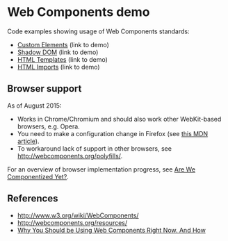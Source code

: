 # Web Components demo

Code examples showing usage of Web Components standards:

* [Custom Elements](custom-elements/) (link to demo)
* [Shadow DOM](shadow-dom/) (link to demo)
* [HTML Templates](templates/) (link to demo)
* [HTML Imports](imports/) (link to demo)

## Browser support

As of August 2015:

* Works in Chrome/Chromium and should also work other WebKit-based browsers, e.g. Opera.
* You need to make a configuration change in Firefox
  (see [this MDN article](https://developer.mozilla.org/en-US/docs/Web/Web_Components)).
* To workaround lack of support in other browsers, see <http://webcomponents.org/polyfills/>.

For an overview of browser implementation progress, see
[Are We Componentized Yet?](https://jonrimmer.github.io/are-we-componentized-yet/).

## References

* <http://www.w3.org/wiki/WebComponents/>
* <http://webcomponents.org/resources/>
* [Why You Should be Using Web Components Right Now. And How](https://www.youtube.com/watch?v=AvgS938i34s>)
